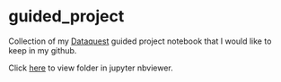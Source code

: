 # guided_project

Collection of my [Dataquest](https://dataquest.io) guided project notebook that I would like to keep in my github.

Click [here](https://nbviewer.jupyter.org/github/Ezral/guided_project/tree/master/) to view folder in jupyter nbviewer.

